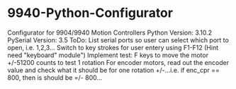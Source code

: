 # 9940-Python-Configurator
Configurator for 9904/9940 Motion Controllers
Python Version: 3.10.2
PySerial Version: 3.5
ToDo:
  List serial ports so user can select which port to open, i.e. 1,2,3...
  Switch to key strokes for user entery using F1-F12 (Hint need "keyboard" module")
  Implement test: F keys to move the motor +/-51200 counts to test 1 rotation
    For encoder motors, read out the encoder value and check what it should be for one rotation +/-...i.e. if enc_cpr == 800, then is should be =/- 800...
